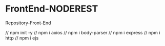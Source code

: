 # FrontEnd-NODEREST
Repository-Front-End

// npm init -y
// npm i axios
// npm i body-parser
// npm i express
// npm i http
// npm i ejs